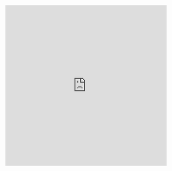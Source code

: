 <iframe frameborder="0" width="100%" height="500px" src="https://replit.com/@deimie/individual?embed=true"></iframe>
